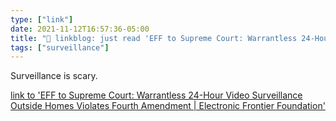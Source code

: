 ```yaml
---
type: ["link"]
date: 2021-11-12T16:57:36-05:00
title: "🔗 linkblog: just read 'EFF to Supreme Court: Warrantless 24-Hour Video Surveillance Outside Homes Violates Fourth Amendment | Electronic Frontier Foundation'"
tags: ["surveillance"]
---
```

Surveillance is scary.
 
[link to 'EFF to Supreme Court: Warrantless 24-Hour Video Surveillance Outside Homes Violates Fourth Amendment | Electronic Frontier Foundation'](https://www.eff.org/press/releases/eff-supreme-court-warrantless-24-hour-video-surveillance-outside-homes-violates)
